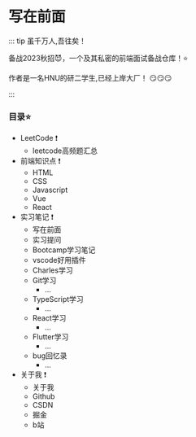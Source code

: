 # 写在前面
::: tip 虽千万人,吾往矣！

备战2023秋招:smiling_imp:，一个及其私密的前端面试备战仓库！:star:

作者是一名HNU的研二学生,已经上岸大厂！ :smirk::smirk::smirk:

:::

### 目录:star:
- LeetCode :exclamation:
  - leetcode高频题汇总
- 前端知识点 :exclamation:
  - HTML
  - CSS
  - Javascript
  - Vue
  - React
- 实习笔记 :exclamation:
  - 写在前面
  - 实习提问
  - Bootcamp学习笔记
  - vscode好用插件
  - Charles学习
  - Git学习
    - ...
  - TypeScript学习
    - ...
  - React学习
    - ...
  - Flutter学习
    - ...
  - bug回忆录
    - ...
- 关于我 :exclamation:
  - 关于我
  - Github
  - CSDN
  - 掘金
  - b站


<!-- ### 老板糊涂阿！:+1::+1::+1:
::: danger
*未成年人请不要打赏！*
:::


<div style="margin:20px;display:flex;justify-content:space-around;">
  <img src='/Hundred-refining-into-Immortals/weixin.jpg' style="width:300px;height:320px;margin:10px;">
  <img src='/Hundred-refining-into-Immortals/zhifubao.jpg' style="width:300px;height:320px;margin:10px;">
</div> -->